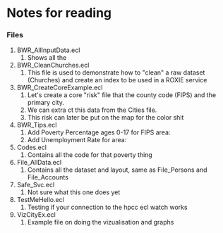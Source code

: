 # Notes for reading

### Files

1. BWR_AllInputData.ecl
   1. Shows all the
2. BWR_CleanChurches.ecl
   1. This file is used to demonstrate how to "clean" a raw dataset (Churches) and create an index to be used in a ROXIE service
3. BWR_CreateCoreExample.ecl
   1. Let's create a core "risk" file that the county code (FIPS) and the primary city.
   2. We can extra ct this data from the Cities file.
   3. This risk can later be put on the map for the color shit
4. BWR_Tips.ecl
   1. Add Poverty Percentage ages 0-17 for FIPS area:
   2. Add Unemployment Rate for area:
5. Codes.ecl
   1. Contains all the code for that poverty thing
6. File_AllData.ecl
   1. Contains all the dataset and layout, same as File_Persons and File_Accounts
7. Safe_Svc.ecl
   1. Not sure what this one does yet
8. TestMeHello.ecl
   1. Testing if your connection to the hpcc ecl watch works
9. VizCityEx.ecl
   1. Example file on doing the vizualisation and graphs

